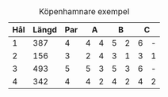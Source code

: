 <table class="scorecard scorecard--points">
<caption>Köpenhamnare exempel</caption>
    <thead>
        <tr>
            <th class="h">Hål</th>
            <th class="h hl">Längd</th>
            <th class="h hp">Par</th>
            <th class="p" colspan="2">A</th>
            <th class="p" colspan="2">B</th>
            <th class="p" colspan="2">C</th>
        </tr>
    </thead>
    <tbody>
        <tr>
            <td>1</td>
            <td class="l">387</td>
            <td class="p">4</td>
            <td class="s">4</td>
            <td class="s pt">4</td>
            <td class="s">5</td>
            <td class="s pt">2</td>
            <td class="s">6</td>
            <td class="s pt">-</td>
        </tr>
        <tr>
            <td>2</td>
            <td class="l">156</td>
            <td class="p">3</td>
            <td class="s birdie">2</td>
            <td class="s pt">4</td>
            <td class="s">3</td>
            <td class="s pt">1</td>
            <td class="s">3</td>
            <td class="s pt">1</td>
        </tr>
        <tr>
            <td>3</td>
            <td class="l">493</td>
            <td class="p">5</td>
            <td class="s">5</td>
            <td class="s pt">3</td>
            <td class="s">5</td>
            <td class="s pt">3</td>
            <td class="s">6</td>
            <td class="s pt">-</td>
        </tr>
        <tr>
            <td>4</td>
            <td class="l">342</td>
            <td class="p">4</td>
            <td class="s">4</td>
            <td class="s pt">2</td>
            <td class="s">4</td>
            <td class="s pt">2</td>
            <td class="s">4</td>
            <td class="s pt">2</td>
        </tr>
    </tbody>
</table>
